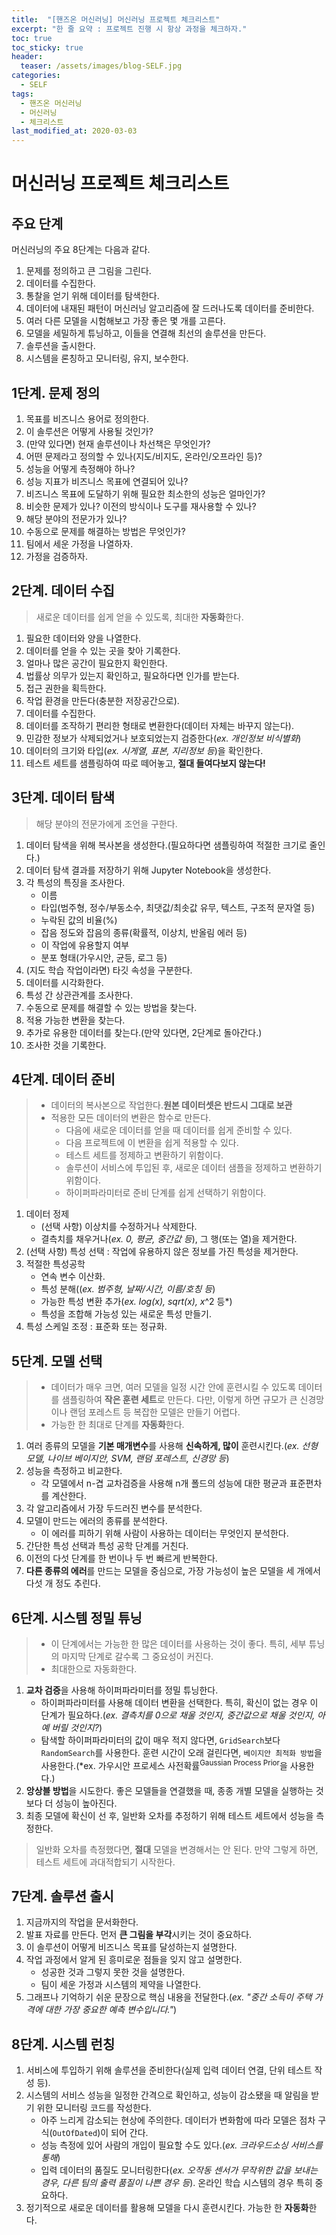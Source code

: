 ```yaml
---
title:  "[핸즈온 머신러닝] 머신러닝 프로젝트 체크리스트"
excerpt: "한 줄 요약 : 프로젝트 진행 시 항상 과정을 체크하자."
toc: true
toc_sticky: true
header:
  teaser: /assets/images/blog-SELF.jpg
categories:
  - SELF
tags:
  - 핸즈온 머신러닝
  - 머신러닝
  - 체크리스트
last_modified_at: 2020-03-03
---
```




# 머신러닝 프로젝트 체크리스트



## 주요 단계

머신러닝의 주요 8단계는 다음과 같다.

1. 문제를 정의하고 큰 그림을 그린다.
2. 데이터를 수집한다.
3. 통찰을 얻기 위해 데이터를 탐색한다.
4. 데이터에 내재된 패턴이 머신러닝 알고리즘에 잘 드러나도록 데이터를 준비한다.
5. 여러 다른 모델을 시험해보고 가장 좋은 몇 개를 고른다.
6. 모델을 세밀하게 튜닝하고, 이들을 연결해 최선의 솔루션을 만든다.
7. 솔루션을 출시한다.
8. 시스템을 론칭하고 모니터링, 유지, 보수한다.





## 1단계. 문제 정의

1. 목표를 비즈니스 용어로 정의한다.
2. 이 솔루션은 어떻게 사용될 것인가?
3. (만약 있다면) 현재 솔루션이나 차선책은 무엇인가?
4. 어떤 문제라고 정의할 수 있나(지도/비지도, 온라인/오프라인 등)?
5. 성능을 어떻게 측정해야 하나?
6. 성능 지표가 비즈니스 목표에 연결되어 있나?
7. 비즈니스 목표에 도달하기 위해 필요한 최소한의 성능은 얼마인가?
8. 비슷한 문제가 있나? 이전의 방식이나 도구를 재사용할 수 있나?
9. 해당 분야의 전문가가 있나?
10. 수동으로 문제를 해결하는 방법은 무엇인가?
11. 팀에서 세운 가정을 나열하자.
12. 가정을 검증하자.





## 2단계. 데이터 수집

> 새로운 데이터를 쉽게 얻을 수 있도록, 최대한 **자동화**한다.



1. 필요한 데이터와 양을 나열한다.
2. 데이터를 얻을 수 있는 곳을 찾아 기록한다.
3. 얼마나 많은 공간이 필요한지 확인한다.
4. 법률상 의무가 있는지 확인하고, 필요하다면 인가를 받는다.
5. 접근 권한을 획득한다.
6. 작업 환경을 만든다(충분한 저장공간으로).
7. 데이터를 수집한다.
8. 데이터를 조작하기 편리한 형태로 변환한다(데이터 자체는 바꾸지 않는다).
9. 민감한 정보가 삭제되었거나 보호되었는지 검증한다(*ex. 개인정보 비식별화*)
10. 데이터의 크기와 타입(*ex. 시게열, 표본, 지리정보 등*)을 확인한다.
11. 테스트 세트를 샘플링하여 따로 떼어놓고, **절대 들여다보지 않는다!**





## 3단계. 데이터 탐색

> 해당 분야의 전문가에게 조언을 구한다.



1. 데이터 탐색을 위해 복사본을 생성한다.(필요하다면 샘플링하여 적절한 크기로 줄인다.)
2. 데이터 탐색 결과를 저장하기 위해 Jupyter Notebook을 생성한다.
3. 각 특성의 특징을 조사한다.
   * 이름
   * 타입(범주형, 정수/부동소수, 최댓값/최솟값 유무, 텍스트, 구조적 문자열 등)
   * 누락된 값의 비율(%)
   * 잡음 정도와 잡음의 종류(확률적, 이상치, 반올림 에러 등)
   * 이 작업에 유용할지 여부
   * 분포 형태(가우시안, 균등, 로그 등)
4. (지도 학습 작업이라면) 타깃 속성을 구분한다.
5. 데이터를 시각화한다.
6. 특성 간 상관관계를 조사한다.
7. 수동으로 문제를 해결할 수 있는 방법을 찾는다.
8. 적용 가능한 변환을 찾는다.
9. 추가로 유용한 데이터를 찾는다.(만약 있다면, 2단계로 돌아간다.)
10. 조사한 것을 기록한다.





## 4단계. 데이터 준비

> * 데이터의 복사본으로 작업한다.**원본 데이터셋은 반드시 그대로 보관**
> * 적용한 모든 데이터의 변환은 함수로 만든다.
>   * 다음에 새로운 데이터를 얻을 때 데이터를 쉽게 준비할 수 있다.
>   * 다음 프로젝트에 이 변환을 쉽게 적용할 수 있다.
>   * 테스트 세트를 정제하고 변환하기 위함이다.
>   * 솔루션이 서비스에 투입된 후, 새로운 데이터 샘플을 정제하고 변환하기 위함이다.
>   * 하이퍼파라미터로 준비 단계를 쉽게 선택하기 위함이다.



1. 데이터 정제
   * (선택 사항) 이상치를 수정하거나 삭제한다.
   * 결측치를 채우거나(*ex. 0, 평균, 중간값 등*), 그 행(또는 열)을 제거한다.
2. (선택 사항) 특성 선택 : 작업에 유용하지 않은 정보를 가진 특성을 제거한다.
3. 적절한 특성공학
   * 연속 변수 이산화.
   * 특성 분해((*ex. 범주형, 날짜/시간, 이름/호칭 등*)
   * 가능한 특성 변환 추가(*ex. log(x), sqrt(x), x*^2 등*)
   * 특성을 조합해 가능성 있는 새로운 특성 만들기.
4. 특성 스케일 조정 : 표준화 또는 정규화.





## 5단계. 모델 선택

> * 데이터가 매우 크면, 여러 모델을 일정 시간 안에 훈련시킬 수 있도록 데이터를 샘플링하여 **작은 훈련 세트**로 만든다. 다만, 이렇게 하면 규모가 큰 신경망이나 랜덤 포레스트 등 복잡한 모델은 만들기 어렵다.
> * 가능한 한 최대로 단계를 **자동화**한다.



1. 여러 종류의 모델을 **기본 매개변수**를 사용해 **신속하게, 많이** 훈련시킨다.(*ex. 선형 모델, 나이브 베이지안, SVM, 랜덤 포레스트, 신경망 등*)
2. 성능을 측정하고 비교한다.
   * 각 모델에서 n-겹 교차검증을 사용해 n개 폴드의 성능에 대한 평균과 표준편차를 계산한다.
3. 각 알고리즘에서 가장 두드러진 변수를 분석한다.
4. 모델이 만드는 에러의 종류를 분석한다.
   * 이 에러를 피하기 위해 사람이 사용하는 데이터는 무엇인지 분석한다.
5. 간단한 특성 선택과 특성 공학 단계를 거친다.
6. 이전의 다섯 단계를 한 번이나 두 번 빠르게 반복한다.
7. **다른 종류의 에러**를 만드는 모델을 중심으로, 가장 가능성이 높은 모델을 세 개에서 다섯 개 정도 추린다.





## 6단계. 시스템 정밀 튜닝

> * 이 단계에서는 가능한 한 많은 데이터를 사용하는 것이 좋다. 특히, 세부 튜닝의 마지막 단계로 갈수록 그 중요성이 커진다.
> * 최대한으로 자동화한다.



1. **교차 검증**을 사용해 하이퍼파라미터를 정밀 튜닝한다.
   * 하이퍼파라미터를 사용해 데이터 변환을 선택한다. 특히, 확신이 없는 경우 이 단계가 필요하다.(*ex. 결측치를 0으로 채울 것인지, 중간값으로 채울 것인지, 아예 버릴 것인지?*)
   * 탐색할 하이퍼파라미터의 값이 매우 적지 않다면, `GridSearch`보다 `RandomSearch`를 사용한다. 훈련 시간이 오래 걸린다면, `베이지안 최적화 방법`을 사용한다.(*ex. 가우시안 프로세스 사전확률<sup>Gaussian Process Prior</sup>을 사용한다.)
2. **앙상블 방법**을 시도한다. 좋은 모델들을 연결했을 때, 종종 개별 모델을 실행하는 것보다 더 성능이 높아진다.
3. 최종 모델에 확신이 선 후, 일반화 오차를 추정하기 위해 테스트 세트에서 성능을 측정한다.

> 일반화 오차를 측정했다면, **절대** 모델을 변경해서는 안 된다. 만약 그렇게 하면, 테스트 세트에 과대적합되기 시작한다.





## 7단계. 솔루션 출시

1. 지금까지의 작업을 문서화한다.
2. 발표 자료를 만든다. 먼저 **큰 그림을 부각**시키는 것이 중요하다.
3. 이 솔루션이 어떻게 비즈니스 목표를 달성하는지 설명한다.
4. 작업 과정에서 알게 된 흥미로운 점들을 잊지 않고 설명한다.
   * 성공한 것과 그렇지 못한 것을 설명한다.
   * 팀이 세운 가정과 시스템의 제약을 나열한다.
5. 그래프나 기억하기 쉬운 문장으로 핵심 내용을 전달한다.(*ex. "중간 소득이 주택 가격에 대한 가장 중요한 예측 변수입니다."*)





## 8단계. 시스템 런칭

1. 서비스에 투입하기 위해 솔루션을 준비한다(실제 입력 데이터 연결, 단위 테스트 작성 등).
2. 시스템의 서비스 성능을 일정한 간격으로 확인하고, 성능이 감소됐을 때 알림을 받기 위한 모니터링 코드를 작성한다.
   * 아주 느리게 감소되는 현상에 주의한다. 데이터가 변화함에 따라 모델은 점차 구식(`OutOfDated`)이 되어 간다.
   * 성능 측정에 있어 사람의 개입이 필요할 수도 있다.(*ex. 크라우드소싱 서비스를 통해*)
   * 입력 데이터의 품질도 모니터링한다(*ex. 오작동 센서가 무작위한 값을 보내는 경우, 다른 팀의 출력 품질이 나쁜 경우 등*). 온라인 학습 시스템의 경우 특히 중요하다.
3. 정기적으로 새로운 데이터를 활용해 모델을 다시 훈련시킨다. 가능한 한 **자동화**한다.
